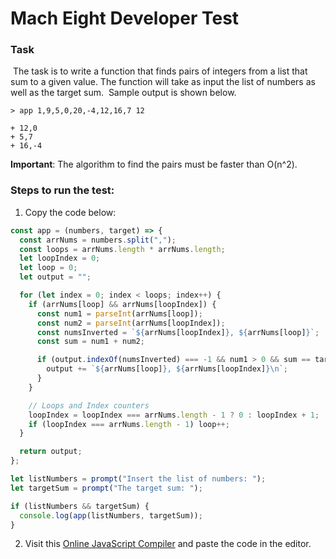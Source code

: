 # Mach Eight Developer Test

### Task
​
The task is to write a function that finds pairs of integers from a list that
sum to a given value. The function will take as input the list of numbers as
well as the target sum.
​
Sample output is shown below.

```
> app 1,9,5,0,20,-4,12,16,7 12
​
+ 12,0
+ 5,7
+ 16,-4
```

**Important**: The algorithm to find the pairs must be faster than O(n^2).

### Steps to run the test:

1. Copy the code below:

```javascript
const app = (numbers, target) => {
  const arrNums = numbers.split(",");
  const loops = arrNums.length * arrNums.length;
  let loopIndex = 0;
  let loop = 0;
  let output = "";

  for (let index = 0; index < loops; index++) {
    if (arrNums[loop] && arrNums[loopIndex]) {
      const num1 = parseInt(arrNums[loop]);
      const num2 = parseInt(arrNums[loopIndex]);
      const numsInverted = `${arrNums[loopIndex]}, ${arrNums[loop]}`;
      const sum = num1 + num2;

      if (output.indexOf(numsInverted) === -1 && num1 > 0 && sum == target) {
        output += `${arrNums[loop]}, ${arrNums[loopIndex]}\n`;
      }
    }

    // Loops and Index counters
    loopIndex = loopIndex === arrNums.length - 1 ? 0 : loopIndex + 1;
    if (loopIndex === arrNums.length - 1) loop++;
  }

  return output;
};

let listNumbers = prompt("Insert the list of numbers: ");
let targetSum = prompt("The target sum: ");

if (listNumbers && targetSum) {
  console.log(app(listNumbers, targetSum));
}
```


2. Visit this [Online JavaScript Compiler](https://www.programiz.com/javascript/online-compiler/) and paste the code in the editor.
